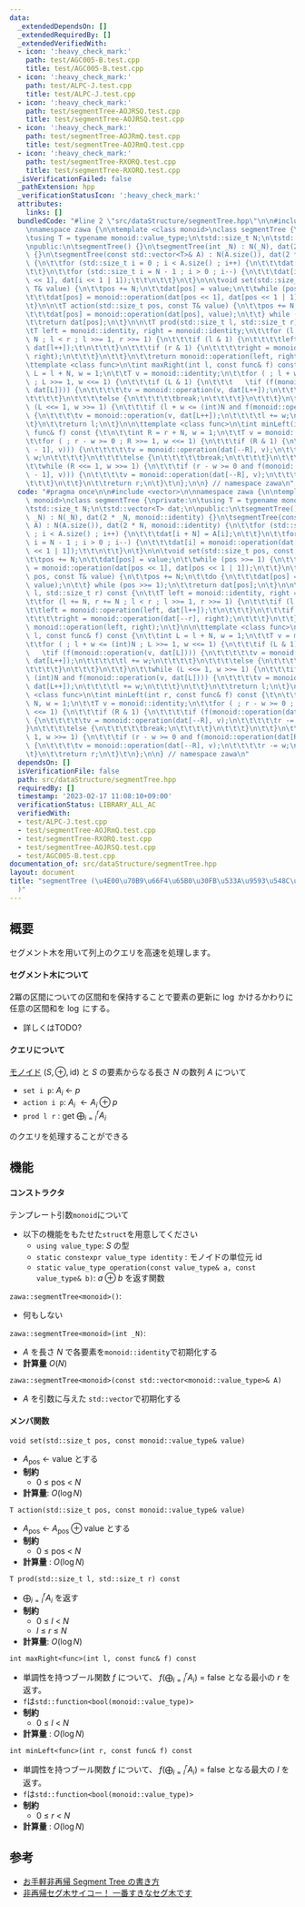 ```yaml
---
data:
  _extendedDependsOn: []
  _extendedRequiredBy: []
  _extendedVerifiedWith:
  - icon: ':heavy_check_mark:'
    path: test/AGC005-B.test.cpp
    title: test/AGC005-B.test.cpp
  - icon: ':heavy_check_mark:'
    path: test/ALPC-J.test.cpp
    title: test/ALPC-J.test.cpp
  - icon: ':heavy_check_mark:'
    path: test/segmentTree-AOJRSQ.test.cpp
    title: test/segmentTree-AOJRSQ.test.cpp
  - icon: ':heavy_check_mark:'
    path: test/segmentTree-AOJRmQ.test.cpp
    title: test/segmentTree-AOJRmQ.test.cpp
  - icon: ':heavy_check_mark:'
    path: test/segmentTree-RXORQ.test.cpp
    title: test/segmentTree-RXORQ.test.cpp
  _isVerificationFailed: false
  _pathExtension: hpp
  _verificationStatusIcon: ':heavy_check_mark:'
  attributes:
    links: []
  bundledCode: "#line 2 \"src/dataStructure/segmentTree.hpp\"\n\n#include <vector>\n\
    \nnamespace zawa {\n\ntemplate <class monoid>\nclass segmentTree {\nprivate:\n\
    \tusing T = typename monoid::value_type;\n\tstd::size_t N;\n\tstd::vector<T> dat;\n\
    \npublic:\n\tsegmentTree() {}\n\tsegmentTree(int _N) : N(_N), dat(2 * _N, monoid::identity)\
    \ {}\n\tsegmentTree(const std::vector<T>& A) : N(A.size()), dat(2 * N, monoid::identity)\
    \ {\n\t\tfor (std::size_t i = 0 ; i < A.size() ; i++) {\n\t\t\tdat[i + N] = A[i];\n\
    \t\t}\n\t\tfor (std::size_t i = N - 1 ; i > 0 ; i--) {\n\t\t\tdat[i] = monoid::operation(dat[i\
    \ << 1], dat[i << 1 | 1]);\t\t\n\t\t}\n\t}\n\n\tvoid set(std::size_t pos, const\
    \ T& value) {\n\t\tpos += N;\n\t\tdat[pos] = value;\n\t\twhile (pos >>= 1) {\n\
    \t\t\tdat[pos] = monoid::operation(dat[pos << 1], dat[pos << 1 | 1]);\n\t\t}\n\
    \t}\n\n\tT action(std::size_t pos, const T& value) {\n\t\tpos += N;\n\t\tdo {\n\
    \t\t\tdat[pos] = monoid::operation(dat[pos], value);\n\t\t} while (pos >>= 1);\n\
    \t\treturn dat[pos];\n\t}\n\n\tT prod(std::size_t l, std::size_t r) const {\n\t\
    \tT left = monoid::identity, right = monoid::identity;\n\t\tfor (l += N, r +=\
    \ N ; l < r ; l >>= 1, r >>= 1) {\n\t\t\tif (l & 1) {\n\t\t\t\tleft = monoid::operation(left,\
    \ dat[l++]);\t\n\t\t\t}\n\t\t\tif (r & 1) {\n\t\t\t\tright = monoid::operation(dat[--r],\
    \ right);\n\t\t\t}\n\t\t}\n\t\treturn monoid::operation(left, right);\n\t}\n\n\
    \ttemplate <class func>\n\tint maxRight(int l, const func& f) const {\n\t\tint\
    \ L = l + N, w = 1;\n\t\tT v = monoid::identity;\n\t\tfor ( ; l + w <= (int)N\
    \ ; L >>= 1, w <<= 1) {\n\t\t\tif (L & 1) {\n\t\t\t   \tif (f(monoid::operation(v,\
    \ dat[L]))) {\n\t\t\t\t\tv = monoid::operation(v, dat[L++]);\n\t\t\t\t\tl += w;\n\
    \t\t\t\t}\n\t\t\t\telse {\n\t\t\t\t\tbreak;\n\t\t\t\t}\n\t\t\t}\n\t\t}\n\t\twhile\
    \ (L <<= 1, w >>= 1) {\n\t\t\tif (l + w <= (int)N and f(monoid::operation(v, dat[L])))\
    \ {\n\t\t\t\tv = monoid::operation(v, dat[L++]);\n\t\t\t\tl += w;\n\t\t\t}\n\t\
    \t}\n\t\treturn l;\n\t}\n\n\ttemplate <class func>\n\tint minLeft(int r, const\
    \ func& f) const {\t\n\t\tint R = r + N, w = 1;\n\t\tT v = monoid::identity;\n\
    \t\tfor ( ; r - w >= 0 ; R >>= 1, w <<= 1) {\n\t\t\tif (R & 1) {\n\t\t\t\tif (f(monoid::operation(dat[R\
    \ - 1], v))) {\n\t\t\t\t\tv = monoid::operation(dat[--R], v);\n\t\t\t\t\tr -=\
    \ w;\n\t\t\t\t}\n\t\t\t\telse {\n\t\t\t\t\tbreak;\n\t\t\t\t}\n\t\t\t}\n\t\t}\n\
    \t\twhile (R <<= 1, w >>= 1) {\n\t\t\tif (r - w >= 0 and f(monoid::operation(dat[R\
    \ - 1], v))) {\n\t\t\t\tv = monoid::operation(dat[--R], v);\n\t\t\t\tr -= w;\n\
    \t\t\t}\n\t\t}\n\t\treturn r;\n\t}\t\n};\n\n} // namespace zawa\n"
  code: "#pragma once\n\n#include <vector>\n\nnamespace zawa {\n\ntemplate <class\
    \ monoid>\nclass segmentTree {\nprivate:\n\tusing T = typename monoid::value_type;\n\
    \tstd::size_t N;\n\tstd::vector<T> dat;\n\npublic:\n\tsegmentTree() {}\n\tsegmentTree(int\
    \ _N) : N(_N), dat(2 * _N, monoid::identity) {}\n\tsegmentTree(const std::vector<T>&\
    \ A) : N(A.size()), dat(2 * N, monoid::identity) {\n\t\tfor (std::size_t i = 0\
    \ ; i < A.size() ; i++) {\n\t\t\tdat[i + N] = A[i];\n\t\t}\n\t\tfor (std::size_t\
    \ i = N - 1 ; i > 0 ; i--) {\n\t\t\tdat[i] = monoid::operation(dat[i << 1], dat[i\
    \ << 1 | 1]);\t\t\n\t\t}\n\t}\n\n\tvoid set(std::size_t pos, const T& value) {\n\
    \t\tpos += N;\n\t\tdat[pos] = value;\n\t\twhile (pos >>= 1) {\n\t\t\tdat[pos]\
    \ = monoid::operation(dat[pos << 1], dat[pos << 1 | 1]);\n\t\t}\n\t}\n\n\tT action(std::size_t\
    \ pos, const T& value) {\n\t\tpos += N;\n\t\tdo {\n\t\t\tdat[pos] = monoid::operation(dat[pos],\
    \ value);\n\t\t} while (pos >>= 1);\n\t\treturn dat[pos];\n\t}\n\n\tT prod(std::size_t\
    \ l, std::size_t r) const {\n\t\tT left = monoid::identity, right = monoid::identity;\n\
    \t\tfor (l += N, r += N ; l < r ; l >>= 1, r >>= 1) {\n\t\t\tif (l & 1) {\n\t\t\
    \t\tleft = monoid::operation(left, dat[l++]);\t\n\t\t\t}\n\t\t\tif (r & 1) {\n\
    \t\t\t\tright = monoid::operation(dat[--r], right);\n\t\t\t}\n\t\t}\n\t\treturn\
    \ monoid::operation(left, right);\n\t}\n\n\ttemplate <class func>\n\tint maxRight(int\
    \ l, const func& f) const {\n\t\tint L = l + N, w = 1;\n\t\tT v = monoid::identity;\n\
    \t\tfor ( ; l + w <= (int)N ; L >>= 1, w <<= 1) {\n\t\t\tif (L & 1) {\n\t\t\t\
    \   \tif (f(monoid::operation(v, dat[L]))) {\n\t\t\t\t\tv = monoid::operation(v,\
    \ dat[L++]);\n\t\t\t\t\tl += w;\n\t\t\t\t}\n\t\t\t\telse {\n\t\t\t\t\tbreak;\n\
    \t\t\t\t}\n\t\t\t}\n\t\t}\n\t\twhile (L <<= 1, w >>= 1) {\n\t\t\tif (l + w <=\
    \ (int)N and f(monoid::operation(v, dat[L]))) {\n\t\t\t\tv = monoid::operation(v,\
    \ dat[L++]);\n\t\t\t\tl += w;\n\t\t\t}\n\t\t}\n\t\treturn l;\n\t}\n\n\ttemplate\
    \ <class func>\n\tint minLeft(int r, const func& f) const {\t\n\t\tint R = r +\
    \ N, w = 1;\n\t\tT v = monoid::identity;\n\t\tfor ( ; r - w >= 0 ; R >>= 1, w\
    \ <<= 1) {\n\t\t\tif (R & 1) {\n\t\t\t\tif (f(monoid::operation(dat[R - 1], v)))\
    \ {\n\t\t\t\t\tv = monoid::operation(dat[--R], v);\n\t\t\t\t\tr -= w;\n\t\t\t\t\
    }\n\t\t\t\telse {\n\t\t\t\t\tbreak;\n\t\t\t\t}\n\t\t\t}\n\t\t}\n\t\twhile (R <<=\
    \ 1, w >>= 1) {\n\t\t\tif (r - w >= 0 and f(monoid::operation(dat[R - 1], v)))\
    \ {\n\t\t\t\tv = monoid::operation(dat[--R], v);\n\t\t\t\tr -= w;\n\t\t\t}\n\t\
    \t}\n\t\treturn r;\n\t}\t\n};\n\n} // namespace zawa\n"
  dependsOn: []
  isVerificationFile: false
  path: src/dataStructure/segmentTree.hpp
  requiredBy: []
  timestamp: '2023-02-17 11:08:10+09:00'
  verificationStatus: LIBRARY_ALL_AC
  verifiedWith:
  - test/ALPC-J.test.cpp
  - test/segmentTree-AOJRmQ.test.cpp
  - test/segmentTree-RXORQ.test.cpp
  - test/segmentTree-AOJRSQ.test.cpp
  - test/AGC005-B.test.cpp
documentation_of: src/dataStructure/segmentTree.hpp
layout: document
title: "segmentTree (\u4E00\u70B9\u66F4\u65B0\u30FB\u533A\u9593\u548C\u30BB\u30B0\u6728\
  )"
---
```


## 概要

セグメント木を用いて列上のクエリを高速を処理します。

#### セグメント木について

2冪の区間についての区間和を保持することで要素の更新に $\log$ かけるかわりに任意の区間和を $\log$ にする。
- 詳しくはTODO?

#### クエリについて

[モノイド](https://ja.wikipedia.org/wiki/%E3%83%A2%E3%83%8E%E3%82%A4%E3%83%89) $(S, \oplus, \text{id})$ と $S$ の要素からなる長さ $N$ の数列 $A$ について

- `set i p`: $A_i\ \leftarrow\ p$
- `action i p`: $A_i\ \leftarrow A_i \oplus p$
- `prod l r` : get $\displaystyle \bigoplus_{i = l}^r A_i$

のクエリを処理することができる

## 機能

#### コンストラクタ

テンプレート引数`monoid`について
- 以下の機能をもたせた`struct`を用意してください
	- `using value_type`: $S$ の型
	- `static constexpr value_type identity` : モノイドの単位元 $\text{id}$
	- `static value_type operation(const value_type& a, const value_type& b)`: $a\oplus b$ を返す関数

`zawa::segmentTree<monoid>()`:
- 何もしない

`zawa::segmentTree<monoid>(int _N)`:
- $A$ を長さ $N$ で各要素を`monoid::identity`で初期化する
- **計算量** $O(N)$

`zawa::segmentTree<monoid>(const std::vector<monoid::value_type>& A)`
- $A$ を引数に与えた `std::vector`で初期化する

#### メンバ関数

`void set(std::size_t pos, const monoid::value_type& value)`
- $A_{\text{pos}}\ \leftarrow\ \text{value}$ とする
- **制約**
	- $0\ \le\ \text{pos}\ <\ N$
- **計算量**: $O(\log N)$

`T action(std::size_t pos, const monoid::value_type& value)`
- $A_{\text{pos}}\ \leftarrow\ A_{\text{pos}} \oplus \text{value}$ とする
- **制約**
	- $0\ \le\ \text{pos}\ <\ N$
- **計算量** : $O(\log N)$

`T prod(std::size_t l, std::size_t r) const`
- $\displaystyle \bigoplus_{i = l}^r A_i$  を返す
- **制約**
	- $0\ \le\ l\ <\ N$
	- $l\ \le\ r\ \le\ N$
- **計算量**: $O(\log N)$

`int maxRight<func>(int l, const func& f) const`
- 単調性を持つブール関数 $f$ について、 $\displaystyle f(\bigoplus_{i = l}^r A_i)\ =\ \text{false}$ となる最小の $r$ を返す。
- `f`は`std::function<bool(monoid::value_type)>`
- **制約**
	- $0\ \le\ l\ <\ N$
- **計算量** : $O(\log N)$

`int minLeft<func>(int r, const func& f) const`
- 単調性を持つブール関数 $f$ について、 $\displaystyle f(\bigoplus_{i = l}^r A_i)\ =\ \text{false}$ となる最大の $l$ を返す。
- `f`は`std::function<bool(monoid::value_type)>`
- **制約**
	- $0\ \le\ r\ <\ N$
- **計算量** : $O(\log N)$

##  参考

- [お手軽非再帰 Segment Tree の書き方](https://hackmd.io/@tatyam-prime/rkA5wJMdo)
- [非再帰セグ木サイコー！ 一番すきなセグ木です](https://hcpc-hokudai.github.io/archive/structure_segtree_001.pdf)
